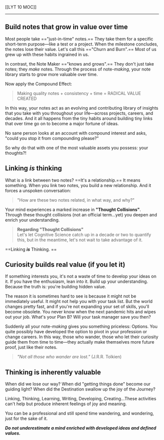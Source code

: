 [[LYT 10 MOC]]

---

## Build notes that grow in value over time

Most people take =="just-in-time" notes.== They take them for a specific short-term purpose—like a test or a project. When the milestone concludes, the notes lose their value. Let's call this =="Churn and Burn".== Most of us grew up with these habits ingrained in us.  
  
In contrast, the Note Maker =="knows and grows".== They don't just take notes; they _make_ notes. Through the process of note-_making_, your note library starts to grow more valuable over time.   
  
Now apply the Compound Effect:   

> Making quality notes + consistency + time = RADICAL VALUE CREATED
  
In this way, your notes act as an evolving and contributing library of insights that you take with you throughout your life—across projects, careers, and decades. And it all happens from the tiny habits around building tiny links that over time go on to become a major fortune of ideas.   
  
No sane person looks at an account with compound interest and asks, "could you stop it from compounding please?"  
  
So why do that with one of the most valuable assets you possess: your thoughts?!  
  

## Linking **_is_** thinking 

What is a link between two notes? ==It's a relationship.== It means something. When you link two notes, you build a new relationship. And it forces a unspoken conversation:  
  
> "How are these two notes related, in what way, and why?"
  
Your mind experiences a marked increase in **"Thought Collisions"**. Through these thought collisions (not an official term...yet) you deepen and enrich your understanding.   

> **Regarding "Thought Collisions"**  
> Let's let Cognitive Science catch up in a decade or two to quantify this, but in the meantime, let's not wait to take advantage of it.
  
==Linking **_is_** Thinking.  ==
  
## Curiosity builds real value (if you let it)

If something interests you, it's not a waste of time to develop your ideas on it. If you have the enthusiasm, lean into it. Build up your understanding. Because the truth is: you're building hidden value.  
  
The reason it is sometimes hard to see is because it might not be immediately useful. It might not help you with your task list. But the world changes pretty fast, and if you're not expanding your set of skills, you'll become obsolete. You never know when the next pandemic hits and wipes out your job. What's your Plan B? Will your task manager save you then?  
  
Suddenly all your note-_making_ gives you something priceless: Options. You quite possibly have developed the option to pivot in your profession or change careers. In this way, those who wander, those who let their curiosity guide them from time to time—they actually make themselves more future proof, just like their notes.   
  
> _"Not all those who wander are lost."_ (J.R.R. Tolkien)

## Thinking is inherently valuable

When did we lose our way? When did "getting things done" become our guiding light? When did the Destination swallow up the joy of the Journey?  
  
Linking, Thinking, Learning, Writing, Developing, Creating...These activities can't help but produce inherent feelings of joy and meaning.  
  
You can be a professional and still spend time wandering, and wondering, just for the sake of it.  
  
**_Do not underestimate a mind enriched with developed ideas and defined values._**

